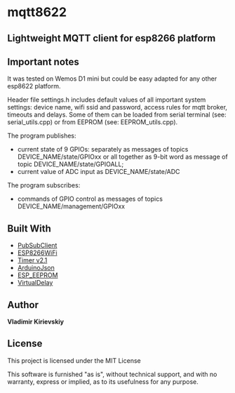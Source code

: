 # mqtt8622

## Lightweight MQTT client for esp8266 platform

## Important notes

It was tested on Wemos D1 mini but could be easy adapted for any other esp8622 platform.

Header file settings.h includes default values of all important system settings: device name, wifi ssid and password, access rules for mqtt broker, timeouts and delays. Some of them can be loaded from serial terminal (see: serial_utils.cpp) or from EEPROM (see: EEPROM_utils.cpp).

The program publishes:
- current state of 9 GPIOs: separately as messages of topics DEVICE_NAME/state/GPIOxx or all together as 9-bit word as message of topic DEVICE_NAME/state/GPIOALL;
- current value of ADC input as DEVICE_NAME/state/ADC
  
The program subscribes:
- commands of GPIO control as messages of topics DEVICE_NAME/management/GPIOxx

## Built With

* [PubSubClient](https://github.com/knolleary/pubsubclient)
* [ESP8266WiFi](https://github.com/esp8266/Arduino/tree/master/libraries/ESP8266WiFi)
* [Timer v2.1](https://github.com/JChristensen/Timer/tree/v2.1) 
* [ArduinoJson](https://github.com/bblanchon/ArduinoJson) 
* [ESP_EEPROM](https://github.com/jwrw/ESP_EEPROM) 
* [VirtualDelay](https://github.com/avandalen/VirtualDelay)

## Author

**Vladimir Kirievskiy** 

## License

This project is licensed under the MIT License

This software is furnished "as is", without technical support, and with no warranty, express or implied, as to its usefulness for any purpose.
